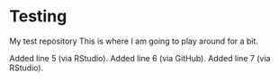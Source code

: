 # Testing
My test repository
This is where I am going to play around for a bit. 

Added line 5 (via RStudio).
Added line 6 (via GitHub).
Added line 7 (via RStudio). 
